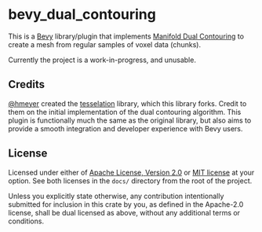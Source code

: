 # bevy_dual_contouring
This is a [Bevy](https://github.com/bevyengine/bevy) library/plugin that implements [Manifold Dual Contouring](http://faculty.cs.tamu.edu/schaefer/research/dualsimp_tvcg.pdf) to create a mesh from regular samples of voxel data (chunks).

Currently the project is a work-in-progress, and unusable.

## Credits
[@hmeyer](https://github.com/hmeyer) created the [tesselation](https://github.com/hmeyer/tessellation) library, which this library forks. Credit to them on the initial implementation of the dual contouring algorithm. This plugin is functionally much the same as the original library, but also aims to provide a smooth integration and developer experience with Bevy users.

## License
Licensed under either of <a href="LICENSE-APACHE">Apache License, Version
2.0</a> or <a href="LICENSE-MIT">MIT license</a> at your option. See both licenses in the `docs/` directory from the root of the project.

Unless you explicitly state otherwise, any contribution intentionally submitted for inclusion in this crate by you, as defined in the Apache-2.0 license, shall be dual licensed as above, without any additional terms or conditions.
